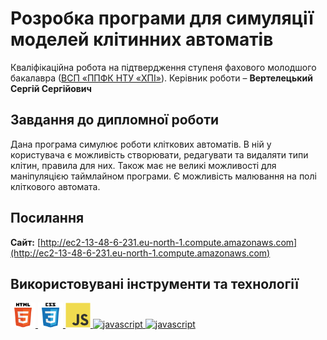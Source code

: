 # Розробка програми для симуляції моделей клітинних автоматів

Кваліфікаційна робота на підтвердження ступеня фахового молодшого бакалавра ([ВСП «ППФК НТУ «ХПІ»](http://polytechnic.poltava.ua)). Керівник роботи – **Вертелецький Сергій Сергійович**

## Завдання до дипломної роботи

Дана програма симулює роботи кліткових автоматів. В ній у користувача є можливість створювати, редагувати та видаляти типи клітин, правила для них. Також має не великі можливості для маніпуляцією таймлайном програми. Є можливість малювання на полі кліткового автомата.

## Посилання
**Сайт:** [http://ec2-13-48-6-231.eu-north-1.compute.amazonaws.com](http://ec2-13-48-6-231.eu-north-1.compute.amazonaws.com)

## Використовувані інструменти та технології

<a href="https://www.w3.org/html/" target="_blank">
	<img src="https://raw.githubusercontent.com/devicons/devicon/master/icons/html5/html5-original-wordmark.svg" alt="html5" width="40" height="40"/>
</a>
<a href="https://www.w3schools.com/css/" target="_blank">
	<img src="https://raw.githubusercontent.com/devicons/devicon/master/icons/css3/css3-original-wordmark.svg" alt="css3" width="40" height="40"/>
</a>
<a href="https://developer.mozilla.org/en-US/docs/Web/JavaScript" target="_blank">
	<img src="https://raw.githubusercontent.com/devicons/devicon/master/icons/javascript/javascript-original.svg" alt="javascript" width="40" height="40"/>
</a>
<a href="https://nodejs.org/en/about" target="_blank">
	<img src="https://upload.wikimedia.org/wikipedia/commons/d/d9/Node.js_logo.svg" alt="javascript" width="80" height="40"/>
</a>
<a href="https://aws.amazon.com/free" target="_blank">
	<img src="https://upload.wikimedia.org/wikipedia/commons/9/93/Amazon_Web_Services_Logo.svg" alt="javascript" width="60" height="40"/>
</a>
